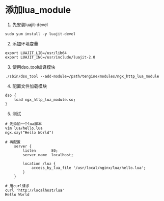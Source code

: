 # 添加lua_module
1. 先安装luajit-devel
```
sudo yum install -y luajit-devel
```
2. 添加环境变量
```
export LUAJIT_LIB=/usr/lib64
export LUAJIT_INC=/usr/include/luajit-2.0
```
3. 使用dso_tool编译模块
```
./sbin/dso_tool --add-module=/path/tengine/modules/ngx_http_lua_module
```
4. 配置文件加载模块
```
dso {
    load ngx_http_lua_module.so;
}
```
5. 测试
```
# 先添加一个lua脚本
vim lua/hello.lua
ngx.say("Hello World")

# 再配置
    server {
        listen       80;
        server_name  localhost;

        location /lua {
            access_by_lua_file '/usr/local/nginx/lua/hello.lua';
        }
    }
    
# 用curl请求
curl 'http://localhost/lua'
Hello World
```
